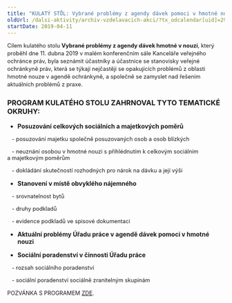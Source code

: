 ```yaml
---
title: "KULATÝ STŮL: Vybrané problémy z agendy dávek pomoci v hmotné nouzi "
oldUrl: /dalsi-aktivity/archiv-vzdelavacich-akci/?tx_odcalendar[uid]=297&cHash=ddd40b1b0e4196c9b8543831b5dc153f
startDate: 2019-04-11
---
```


<p class="MsoNormal align-blok" style="line-height: 17.92px; font-size: 12.8px;"><span style="font-size: 12.8px;">Cílem kulatého stolu <b>Vybrané problémy z agendy dávek hmotné v nouzi</b></span><span style="font-size: 12.8px;">, který proběhl dne 11. dubna 2019 v malém konferenčním sále Kanceláře veřejného ochránce práv, byla </span><span style="font-size: 12.8px; text-align: left;">seznámit účastníky a účastnice se stanovisky veřejné ochránkyně práv,
která se týkají nejčastěji se opakujících problémů z oblasti hmotné nouze v agendě
ochránkyně, a společně se zamyslet nad řešením aktuálních problémů z praxe.</span></p>
<p style="line-height: 17.92px; font-size: 12.8px;"></p><h3 class="align-blok">PROGRAM KULATÉHO STOLU ZAHRNOVAL TYTO TEMATICKÉ OKRUHY:</h3><p></p><ul><li><b>Posuzování celkových sociálních a majetkových poměrů</b></li></ul><p><span style="background-color: initial; font-size: 12.8px;">   - </span><span style="background-color: initial; font-size: 12.8px;">posuzování majetku společně posuzovaných osob a osob blízkých</span></p>
<p><span style="background-color: initial; font-size: 12.8px;"></span><span style="background-color: initial; font-size: 12.8px;">   - neuznání osobou v hmotné nouzi s přihlédnutím k celkovým sociálním
a majetkovým poměrům</span></p>
<p><span style="background-color: initial; font-size: 12.8px;">   - dokládání skutečností rozhodných pro nárok na dávku a její výši</span></p>
<p></p><ul><li><b>Stanovení v místě obvyklého nájemného </b></li></ul><p><span style="background-color: initial; font-size: 12.8px;">   - srovnatelnost bytů</span></p>
<p><span style="background-color: initial; font-size: 12.8px;">   - druhy podkladů</span></p>
<p><span style="background-color: initial; font-size: 12.8px;">   - evidence podkladů ve spisové dokumentaci </span></p>
<p></p><ul><li><b>Aktuální problémy Úřadu práce v agendě dávek pomoci v hmotné nouzi</b></li></ul><ul><li><b>Sociální poradenství v činnosti Úřadu práce</b></li></ul><p><span style="background-color: initial; font-size: 12.8px;">   - rozsah sociálního poradenství</span></p>
<p><span style="background-color: initial; font-size: 12.8px;">   - sociální poradenství sociálně zranitelným skupinám</span></p>
<p></p>
<p></p>
<p style="line-height: 17.92px; font-size: 12.8px;"><span style="font-size: 12.8px;">POZVÁNKA S PROGRAMEM </span><a href="https://www.ochrance.cz/fileadmin/user_upload/projekt_ESF/00_2019_VA/KULATE_STOLY/04_11_Vybrane_problemy_z_agendy_davek_pomoci_v_hmotne_nouzi/04_11_Vybrane_problemy_z_agendy_davek_pomoci_v_hmotne_nouzi_POZVANKA.pdf" style="font-size: 12.8px;">ZDE</a><span style="font-size: 12.8px;">.</span></p>
